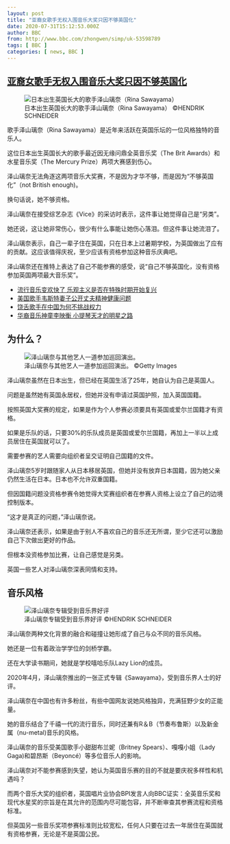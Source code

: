 ```yaml
---
layout: post
title: "亚裔女歌手无权入围音乐大奖只因不够英国化"
date: 2020-07-31T15:12:53.000Z
author: BBC
from: http://www.bbc.com/zhongwen/simp/uk-53598789
tags: [ BBC ]
categories: [ news, BBC ]
---
```

<!--1596208373000-->
[亚裔女歌手无权入围音乐大奖只因不够英国化](http://www.bbc.com/zhongwen/simp/uk-53598789)
------

<div>
<figure><img alt="日本出生英国长大的歌手泽山璃奈（Rina Sawayama）" src="https://ichef.bbci.co.uk/news/600/cpsprodpb/752C/production/_113769992_whatsubject.jpg" referrerpolicy="no-referrer"><br><figcaption>日本出生英国长大的歌手泽山璃奈（Rina Sawayama） ©HENDRIK SCHNEIDER</figcaption></figure><p class="story-body__introduction">歌手泽山璃奈（Rina Sawayama）是近年来活跃在英国乐坛的一位风格独特的音乐人。</p><p>这位日本出生英国长大的歌手最近因无缘问鼎全英音乐奖（The Brit Awards）和水星音乐奖（The Mercury Prize）两项大赛感到伤心。</p><p>泽山璃奈无法角逐这两项音乐大奖赛，不是因为才华不够，而是因为“不够英国化”（not British enough)。</p><p>换句话说，她不够资格。</p><p>泽山璃奈在接受综艺杂志《Vice》的采访时表示，这件事让她觉得自己是“另类”。</p><p>她还说，这让她非常伤心，很少有什么事能让她伤心落泪。但这件事让她流泪了。</p><p>泽山璃奈表示，自己一辈子住在英国，只在日本上过暑期学校，为英国做出了应有的贡献。这应该值得庆祝，至少应该有资格参加这种音乐庆典吧。</p><p>泽山璃奈还在推特上表达了自己不能参赛的感受，说“自己不够英国化，没有资格参加英国两项最大音乐奖”。</p><ul class="story-body__unordered-list"><li class="story-body__list-item"><a href="https://www.bbc.com/zhongwen/simp/world-53380117" class="story-body__link">流行音乐变欢快了 乐观主义是否在特殊时期开始复兴</a></li><li class="story-body__list-item"><a href="https://www.bbc.com/zhongwen/simp/world-53517313" class="story-body__link">美国歌手韦斯特妻子公开丈夫精神健康问题</a></li><li class="story-body__list-item"><a href="https://www.bbc.com/zhongwen/simp/chinese-news-51081695" class="story-body__link">饶舌歌手在中国为何不挑战权力</a></li><li class="story-body__list-item"><a href="https://www.bbc.com/zhongwen/simp/world-53136128" class="story-body__link">华裔音乐神童李映衡 小提琴天才的明星之路</a></li></ul><h2 class="story-body__crosshead">为什么？</h2><figure><img alt="泽山璃奈与其他艺人一道参加巡回演出。" src="https://ichef.bbci.co.uk/news/600/cpsprodpb/46EB/production/_113755181_53598789.jpg" referrerpolicy="no-referrer"><br><figcaption>泽山璃奈与其他艺人一道参加巡回演出。 ©Getty Images</figcaption></figure><p>泽山璃奈虽然在日本出生，但已经在英国生活了25年，她自认为自己是英国人。</p><p>问题是虽然她有英国永居权，但她并没有申请过英国护照，加入英国国籍。</p><p>按照英国大奖赛的规定，如果是作为个人参赛必须要具有英国或爱尔兰国籍才有资格。</p><p>如果是乐队的话，只要30%的乐队成员是英国或爱尔兰国籍，再加上一半以上成员居住在英国就可以了。</p><p>需要参赛的艺人需要向组织者呈交证明自己国籍的文件。</p><p>泽山璃奈5岁时跟随家人从日本移居英国，但她并没有放弃日本国籍，因为她父亲仍然生活在日本。日本也不允许双重国籍。</p><p>但因国籍问题没资格参赛令她觉得大奖赛组织者在参赛人资格上设立了自己的边境控制版本。</p><p>“这才是真正的问题，”泽山璃奈说。</p><p>泽山璃奈还表示，如果是由于别人不喜欢自己的音乐还无所谓，至少它还可以激励自己下次做出更好的作品。</p><p>但根本没资格参加比赛，让自己感觉是另类。</p><p>英国一些艺人对泽山璃奈深表同情和支持。</p><h2 class="story-body__crosshead">音乐风格</h2><figure><img alt="泽山璃奈专辑受到音乐界好评" src="https://ichef.bbci.co.uk/news/600/cpsprodpb/6DFB/production/_113755182_53598789.jpg" referrerpolicy="no-referrer"><br><figcaption>泽山璃奈专辑受到音乐界好评 ©HENDRIK SCHNEIDER</figcaption></figure><p>泽山璃奈两种文化背景的融合和碰撞让她形成了自己与众不同的音乐风格。</p><p>她还是一位有着政治学学位的剑桥学霸。</p><p>还在大学读书期间，她就是学校嘻哈乐队Lazy Lion的成员。</p><p>2020年4月，泽山璃奈推出的一张正式专辑《Sawayama》，受到音乐界人士的好评。</p><p>泽山璃奈在中国也有许多粉丝，有些中国网友说她风格独异，充满狂野少女的正能量。</p><p>她的音乐结合了千禧一代的流行音乐，同时还兼有R＆B（节奏布鲁斯）以及新金属（nu-metal)音乐的风格。</p><p>泽山璃奈的音乐受美国歌手小甜甜布兰妮（Britney Spears）、嘎嘎小姐（Lady Gaga)和碧昂斯（Beyoncé）等多位音乐人的影响。 </p><p>泽山璃奈对不能参赛感到失望，她认为英国音乐赛的目的不就是要庆祝多样性和机遇吗？</p><p>而两个音乐大奖的组织者，英国唱片业协会BPI发言人向BBC证实：全英音乐奖和现代水星奖的宗旨是在其允许的范围内尽可能包容，并不断审查其参赛流程和资格标准。</p><p>但英国另一些音乐奖项参赛标准则比较宽松，任何人只要在过去一年居住在英国就有资格参赛，无论是不是英国公民。</p>
</div>
